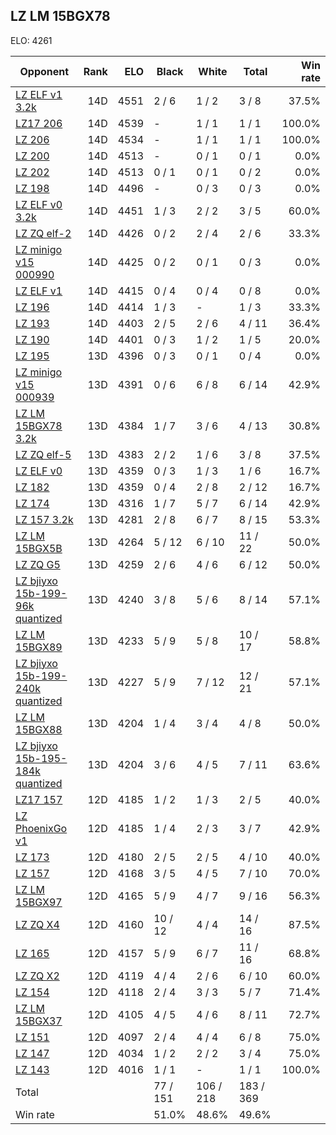 ## LZ LM 15BGX78 ##

ELO: 4261

Opponent | Rank | ELO | Black | White | Total | Win rate
---------|-----:|----:|-------|-------|-------|-------:
[LZ ELF v1 3.2k](LZ%20ELF%20v1%203.2k.md) | 14D | 4551 | 2 / 6 | 1 / 2 | 3 / 8 | 37.5%
[LZ17 206](LZ17%20206.md) | 14D | 4539 | - | 1 / 1 | 1 / 1 | 100.0%
[LZ 206](LZ%20206.md) | 14D | 4534 | - | 1 / 1 | 1 / 1 | 100.0%
[LZ 200](LZ%20200.md) | 14D | 4513 | - | 0 / 1 | 0 / 1 | 0.0%
[LZ 202](LZ%20202.md) | 14D | 4513 | 0 / 1 | 0 / 1 | 0 / 2 | 0.0%
[LZ 198](LZ%20198.md) | 14D | 4496 | - | 0 / 3 | 0 / 3 | 0.0%
[LZ ELF v0 3.2k](LZ%20ELF%20v0%203.2k.md) | 14D | 4451 | 1 / 3 | 2 / 2 | 3 / 5 | 60.0%
[LZ ZQ elf-2](LZ%20ZQ%20elf-2.md) | 14D | 4426 | 0 / 2 | 2 / 4 | 2 / 6 | 33.3%
[LZ minigo v15 000990](LZ%20minigo%20v15%20000990.md) | 14D | 4425 | 0 / 2 | 0 / 1 | 0 / 3 | 0.0%
[LZ ELF v1](LZ%20ELF%20v1.md) | 14D | 4415 | 0 / 4 | 0 / 4 | 0 / 8 | 0.0%
[LZ 196](LZ%20196.md) | 14D | 4414 | 1 / 3 | - | 1 / 3 | 33.3%
[LZ 193](LZ%20193.md) | 14D | 4403 | 2 / 5 | 2 / 6 | 4 / 11 | 36.4%
[LZ 190](LZ%20190.md) | 14D | 4401 | 0 / 3 | 1 / 2 | 1 / 5 | 20.0%
[LZ 195](LZ%20195.md) | 13D | 4396 | 0 / 3 | 0 / 1 | 0 / 4 | 0.0%
[LZ minigo v15 000939](LZ%20minigo%20v15%20000939.md) | 13D | 4391 | 0 / 6 | 6 / 8 | 6 / 14 | 42.9%
[LZ LM 15BGX78 3.2k](LZ%20LM%2015BGX78%203.2k.md) | 13D | 4384 | 1 / 7 | 3 / 6 | 4 / 13 | 30.8%
[LZ ZQ elf-5](LZ%20ZQ%20elf-5.md) | 13D | 4383 | 2 / 2 | 1 / 6 | 3 / 8 | 37.5%
[LZ ELF v0](LZ%20ELF%20v0.md) | 13D | 4359 | 0 / 3 | 1 / 3 | 1 / 6 | 16.7%
[LZ 182](LZ%20182.md) | 13D | 4359 | 0 / 4 | 2 / 8 | 2 / 12 | 16.7%
[LZ 174](LZ%20174.md) | 13D | 4316 | 1 / 7 | 5 / 7 | 6 / 14 | 42.9%
[LZ 157 3.2k](LZ%20157%203.2k.md) | 13D | 4281 | 2 / 8 | 6 / 7 | 8 / 15 | 53.3%
[LZ LM 15BGX5B](LZ%20LM%2015BGX5B.md) | 13D | 4264 | 5 / 12 | 6 / 10 | 11 / 22 | 50.0%
[LZ ZQ G5](LZ%20ZQ%20G5.md) | 13D | 4259 | 2 / 6 | 4 / 6 | 6 / 12 | 50.0%
[LZ bjiyxo 15b-199-96k quantized](LZ%20bjiyxo%2015b-199-96k%20quantized.md) | 13D | 4240 | 3 / 8 | 5 / 6 | 8 / 14 | 57.1%
[LZ LM 15BGX89](LZ%20LM%2015BGX89.md) | 13D | 4233 | 5 / 9 | 5 / 8 | 10 / 17 | 58.8%
[LZ bjiyxo 15b-199-240k quantized](LZ%20bjiyxo%2015b-199-240k%20quantized.md) | 13D | 4227 | 5 / 9 | 7 / 12 | 12 / 21 | 57.1%
[LZ LM 15BGX88](LZ%20LM%2015BGX88.md) | 13D | 4204 | 1 / 4 | 3 / 4 | 4 / 8 | 50.0%
[LZ bjiyxo 15b-195-184k quantized](LZ%20bjiyxo%2015b-195-184k%20quantized.md) | 13D | 4204 | 3 / 6 | 4 / 5 | 7 / 11 | 63.6%
[LZ17 157](LZ17%20157.md) | 12D | 4185 | 1 / 2 | 1 / 3 | 2 / 5 | 40.0%
[LZ PhoenixGo v1](LZ%20PhoenixGo%20v1.md) | 12D | 4185 | 1 / 4 | 2 / 3 | 3 / 7 | 42.9%
[LZ 173](LZ%20173.md) | 12D | 4180 | 2 / 5 | 2 / 5 | 4 / 10 | 40.0%
[LZ 157](LZ%20157.md) | 12D | 4168 | 3 / 5 | 4 / 5 | 7 / 10 | 70.0%
[LZ LM 15BGX97](LZ%20LM%2015BGX97.md) | 12D | 4165 | 5 / 9 | 4 / 7 | 9 / 16 | 56.3%
[LZ ZQ X4](LZ%20ZQ%20X4.md) | 12D | 4160 | 10 / 12 | 4 / 4 | 14 / 16 | 87.5%
[LZ 165](LZ%20165.md) | 12D | 4157 | 5 / 9 | 6 / 7 | 11 / 16 | 68.8%
[LZ ZQ X2](LZ%20ZQ%20X2.md) | 12D | 4119 | 4 / 4 | 2 / 6 | 6 / 10 | 60.0%
[LZ 154](LZ%20154.md) | 12D | 4118 | 2 / 4 | 3 / 3 | 5 / 7 | 71.4%
[LZ LM 15BGX37](LZ%20LM%2015BGX37.md) | 12D | 4105 | 4 / 5 | 4 / 6 | 8 / 11 | 72.7%
[LZ 151](LZ%20151.md) | 12D | 4097 | 2 / 4 | 4 / 4 | 6 / 8 | 75.0%
[LZ 147](LZ%20147.md) | 12D | 4034 | 1 / 2 | 2 / 2 | 3 / 4 | 75.0%
[LZ 143](LZ%20143.md) | 12D | 4016 | 1 / 1 | - | 1 / 1 | 100.0%
Total | | | 77 / 151 | 106 / 218 | 183 / 369 | 
Win rate| | | 51.0% | 48.6% | 49.6% | 
